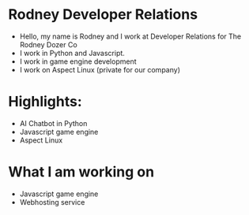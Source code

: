 # Rodney Developer Relations
- Hello, my name is Rodney and I work at Developer Relations for The Rodney Dozer Co
- I work in Python and Javascript.
- I work in game engine development
- I work on Aspect Linux (private for our company)

# Highlights:
- AI Chatbot in Python
- Javascript game engine
- Aspect Linux

# What I am working on
- Javascript game engine
- Webhosting service
